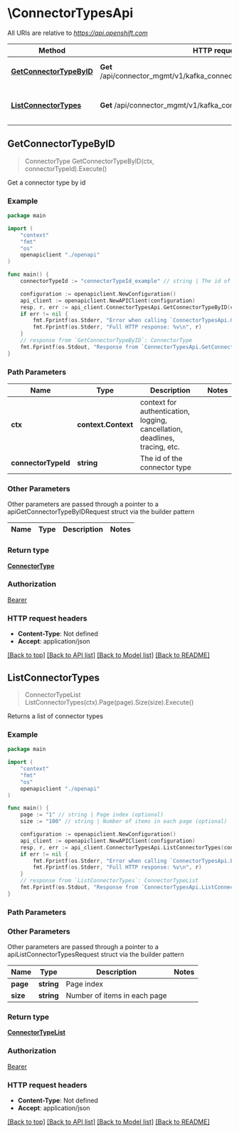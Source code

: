 # \ConnectorTypesApi

All URIs are relative to *https://api.openshift.com*

Method | HTTP request | Description
------------- | ------------- | -------------
[**GetConnectorTypeByID**](ConnectorTypesApi.md#GetConnectorTypeByID) | **Get** /api/connector_mgmt/v1/kafka_connector_types/{connector_type_id} | Get a connector type by id
[**ListConnectorTypes**](ConnectorTypesApi.md#ListConnectorTypes) | **Get** /api/connector_mgmt/v1/kafka_connector_types | Returns a list of connector types



## GetConnectorTypeByID

> ConnectorType GetConnectorTypeByID(ctx, connectorTypeId).Execute()

Get a connector type by id

### Example

```go
package main

import (
    "context"
    "fmt"
    "os"
    openapiclient "./openapi"
)

func main() {
    connectorTypeId := "connectorTypeId_example" // string | The id of the connector type

    configuration := openapiclient.NewConfiguration()
    api_client := openapiclient.NewAPIClient(configuration)
    resp, r, err := api_client.ConnectorTypesApi.GetConnectorTypeByID(context.Background(), connectorTypeId).Execute()
    if err != nil {
        fmt.Fprintf(os.Stderr, "Error when calling `ConnectorTypesApi.GetConnectorTypeByID``: %v\n", err)
        fmt.Fprintf(os.Stderr, "Full HTTP response: %v\n", r)
    }
    // response from `GetConnectorTypeByID`: ConnectorType
    fmt.Fprintf(os.Stdout, "Response from `ConnectorTypesApi.GetConnectorTypeByID`: %v\n", resp)
}
```

### Path Parameters


Name | Type | Description  | Notes
------------- | ------------- | ------------- | -------------
**ctx** | **context.Context** | context for authentication, logging, cancellation, deadlines, tracing, etc.
**connectorTypeId** | **string** | The id of the connector type | 

### Other Parameters

Other parameters are passed through a pointer to a apiGetConnectorTypeByIDRequest struct via the builder pattern


Name | Type | Description  | Notes
------------- | ------------- | ------------- | -------------


### Return type

[**ConnectorType**](ConnectorType.md)

### Authorization

[Bearer](../README.md#Bearer)

### HTTP request headers

- **Content-Type**: Not defined
- **Accept**: application/json

[[Back to top]](#) [[Back to API list]](../README.md#documentation-for-api-endpoints)
[[Back to Model list]](../README.md#documentation-for-models)
[[Back to README]](../README.md)


## ListConnectorTypes

> ConnectorTypeList ListConnectorTypes(ctx).Page(page).Size(size).Execute()

Returns a list of connector types

### Example

```go
package main

import (
    "context"
    "fmt"
    "os"
    openapiclient "./openapi"
)

func main() {
    page := "1" // string | Page index (optional)
    size := "100" // string | Number of items in each page (optional)

    configuration := openapiclient.NewConfiguration()
    api_client := openapiclient.NewAPIClient(configuration)
    resp, r, err := api_client.ConnectorTypesApi.ListConnectorTypes(context.Background()).Page(page).Size(size).Execute()
    if err != nil {
        fmt.Fprintf(os.Stderr, "Error when calling `ConnectorTypesApi.ListConnectorTypes``: %v\n", err)
        fmt.Fprintf(os.Stderr, "Full HTTP response: %v\n", r)
    }
    // response from `ListConnectorTypes`: ConnectorTypeList
    fmt.Fprintf(os.Stdout, "Response from `ConnectorTypesApi.ListConnectorTypes`: %v\n", resp)
}
```

### Path Parameters



### Other Parameters

Other parameters are passed through a pointer to a apiListConnectorTypesRequest struct via the builder pattern


Name | Type | Description  | Notes
------------- | ------------- | ------------- | -------------
 **page** | **string** | Page index | 
 **size** | **string** | Number of items in each page | 

### Return type

[**ConnectorTypeList**](ConnectorTypeList.md)

### Authorization

[Bearer](../README.md#Bearer)

### HTTP request headers

- **Content-Type**: Not defined
- **Accept**: application/json

[[Back to top]](#) [[Back to API list]](../README.md#documentation-for-api-endpoints)
[[Back to Model list]](../README.md#documentation-for-models)
[[Back to README]](../README.md)

